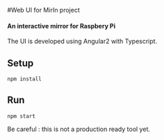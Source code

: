 #Web UI for MirIn project
#### An interactive mirror for Raspbery Pi

The UI is developed using Angular2 with Typescript.

## Setup
```shell
npm install
```

## Run
```shell
npm start
```

Be careful : this is not a production ready tool yet.